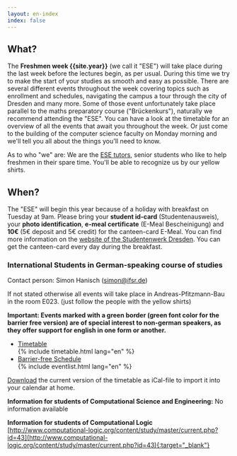 ```yaml
---
layout: en-index
index: false
---
```


## What?

The **Freshmen week {{site.year}}** (we call it "ESE") will take place during the last week before the lectures begin, as per usual. During this time we try to make the start of your studies as smooth and easy as possible. There are several different events throughout the week covering topics such as enrollment and schedules, navigating the campus a tour through the city of Dresden and many more. Some of those event unfortunately take place parallel to the maths preparatory course ("Brückenkurs"), naturally we recommend attending the "ESE". You can have a look at the timetable for an overview of all the events that await you throughout the week. Or just come to the building of the computer science faculty on Monday morning and we'll tell you all about the things you'll need to know.

As to who "we" are: We are the [ESE tutors](fotos.html), senior students who like to help freshmen in their spare time. You'll be able to recognize us by our yellow shirts.

## When?

The "ESE" will begin this year because of a holiday with breakfast on Tuesday at 9am. Please bring your **student id-card** (Studentenausweis), your **photo identification**, **e-meal certificate** (E-Meal Bescheinigung) and **10€** (5€ deposit and 5€ credit) for the canteen-card E-Meal. You can find more information on the [website of the Studentenwerk Dresden](http://www.studentenwerk-dresden.de/english/mensen/emeal.html). You can get the canteen-card every day during the breakfast.

### International Students in German-speaking course of studies

Contact person: Simon Hanisch (simon@ifsr.de)

If not stated otherwise all events will take place in Andreas-Pfitzmann-Bau in the room E023. (just follow the people with the yellow shirts)

**Important: Events marked with a green border (green font color for the barrier free version) are of special interest to non-german speakers, as they offer support for english in one form or another.**

<ul class="accordion" data-accordion="" role="tablist">
  <li class="accordion-navigation">
    <a href="#timetable" role="tab" id="timetable-heading" aria-controls="timetable">Timetable</a>
    <div id="timetable" class="content active" role="tabpanel" aria-labelledby="timetable-heading">
			{% include timetable.html lang="en" %}
    </div>
  </li>
  <li class="accordion-navigation">
    <a href="#barrierfree" role="tab" id="barrierfree-heading" aria-controls="barrierfree">Barrier-free Schedule</a>
    <div id="barrierfree" class="content" role="tabpanel" aria-labelledby="barrierfree-heading">
   		{% include eventlist.html lang="en" %}
    </div>
  </li>
</ul>

[Download](ESE-en.ics) the current version of the timetable as iCal-file to import it into your calendar at home.

**Information for students of Computational Science and Engineering:** 
No information available

**Information for students of Computational Logic**
[http://www.computational-logic.org/content/study/master/current.php?id=43](http://www.computational-logic.org/content/study/master/current.php?id=43){:target="_blank"}

